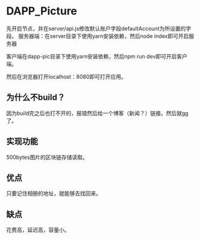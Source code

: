# DAPP_Picture


先开启节点，并在server/api.js修改默认账户字段defaultAccount为所设置的字段。
服务器端：在server目录下使用yarn安装依赖，然后node index即可开启服务器

客户端在dapp-pic目录下使用yarn安装依赖，然后npm run dev即可开启客户端。

然后在浏览器打开localhost：8080即可打开应用。

## 为什么不build？
因为build完之后也打不开的，报错然后给一个博客（新闻？）链接。然后就gg了。

## 实现功能  
500bytes图片的区块链存储读取。

## 优点
只要记住相册的地址，就能够去找回来。

## 缺点
花费高，延迟高，容量小。